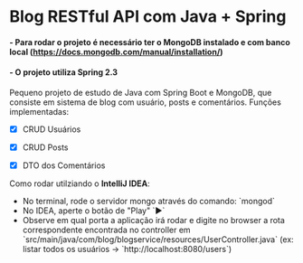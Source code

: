 # Blog RESTful API com Java + Spring
#### - Para rodar o projeto é necessário ter o MongoDB instalado e com banco local (https://docs.mongodb.com/manual/installation/)
#### - O projeto utiliza Spring 2.3

Pequeno projeto de estudo de Java com Spring Boot e MongoDB, que consiste em sistema de blog com usuário, posts e comentários.
Funções implementadas:

- [x] CRUD Usuários

- [x] CRUD Posts

- [x] DTO dos Comentários

Como rodar utilziando o <b>IntelliJ IDEA</b>:
<ul>
  <li>No terminal, rode o servidor mongo através do comando: `mongod`</li>
  <li>No IDEA, aperte o botão de "Play" `▶️`</li>
  <li>Observe em qual porta a aplicação irá rodar e digite no browser a rota correspondente encontrada no controller em `src/main/java/com/blog/blogservice/resources/UserController.java` (ex: listar todos os usuários -> `http://localhost:8080/users`)</li>
</ul>
